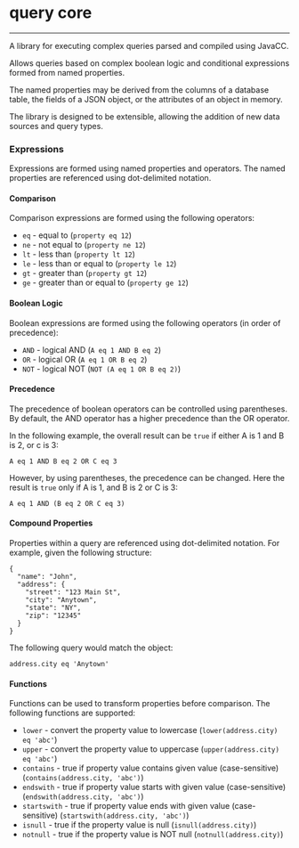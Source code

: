 # query core

---
A library for executing complex queries parsed and compiled using JavaCC.

Allows queries based on complex boolean logic and conditional expressions
formed from named properties.

The named properties may be derived from the columns of a database table, the
fields of a JSON object, or the attributes of an object in memory.

The library is designed to be extensible, allowing the addition of new data
sources and query types.

### Expressions
Expressions are formed using named properties and operators. The named
properties are referenced using dot-delimited notation.

#### Comparison
Comparison expressions are formed using the following operators:
- `eq` - equal to (`property eq 12`)
- `ne` - not equal to (`property ne 12`)
- `lt` - less than (`property lt 12`)
- `le` - less than or equal to (`property le 12`)
- `gt` - greater than (`property gt 12`)
- `ge` - greater than or equal to (`property ge 12`)

#### Boolean Logic
Boolean expressions are formed using the following operators (in order
of precedence):
- `AND` - logical AND (`A eq 1 AND B eq 2`)
- `OR` - logical OR (`A eq 1 OR B eq 2`)
- `NOT` - logical NOT (`NOT (A eq 1 OR B eq 2)`)

#### Precedence
The precedence of boolean operators can be controlled using parentheses.
By default, the AND operator has a higher precedence than the OR operator.

In the following example, the overall result can be `true` if either A is 1
and B is 2, or c is 3: 
```
A eq 1 AND B eq 2 OR C eq 3
```
However, by using parentheses, the precedence can be changed. Here the result
is `true` only if A is 1, and B is 2 or C is 3:
```
A eq 1 AND (B eq 2 OR C eq 3)
```

#### Compound Properties
Properties within a query are referenced using dot-delimited notation. For
example, given the following structure:
```
{
  "name": "John",
  "address": {
    "street": "123 Main St",
    "city": "Anytown",
    "state": "NY",
    "zip": "12345"
  }
}
```
The following query would match the object:
```
address.city eq 'Anytown'
```

#### Functions
Functions can be used to transform properties before comparison. The
following functions are supported:
- `lower` - convert the property value to lowercase (`lower(address.city) eq 'abc'`) 
- `upper` - convert the property value to uppercase (`upper(address.city) eq 'abc'`) 
- `contains` - true if property value contains given value (case-sensitive) (`contains(address.city, 'abc')`) 
- `endswith` - true if property value starts with given value (case-sensitive) (`endswith(address.city, 'abc')`) 
- `startswith` - true if property value ends with given value (case-sensitive) (`startswith(address.city, 'abc')`) 
- `isnull` -  true if the property value is null (`isnull(address.city)`) 
- `notnull` - true if the property value is NOT null (`notnull(address.city)`) 

